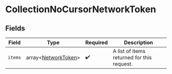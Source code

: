 # CollectionNoCursorNetworkToken


## Fields

| Field                                      | Type                                       | Required                                   | Description                                |
| ------------------------------------------ | ------------------------------------------ | ------------------------------------------ | ------------------------------------------ |
| `items`                                    | array<[NetworkToken](./NetworkToken.md)>   | :heavy_check_mark:                         | A list of items returned for this request. |